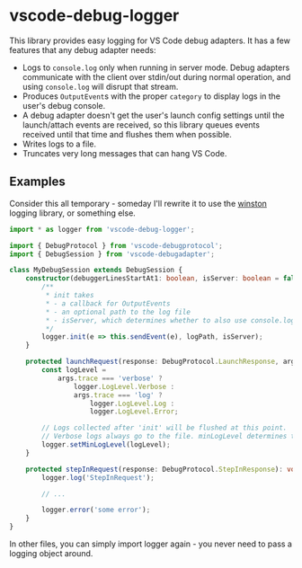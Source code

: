 # vscode-debug-logger

This library provides easy logging for VS Code debug adapters. It has a few features that any debug adapter needs:

* Logs to `console.log` only when running in server mode. Debug adapters communicate with the client over stdin/out during normal operation, and using `console.log` will disrupt that stream.
* Produces `OutputEvent`s with the proper `category` to display logs in the user's debug console.
* A debug adapter doesn't get the user's launch config settings until the launch/attach events are received, so this library queues events received until that time and flushes them when possible.
* Writes logs to a file.
* Truncates very long messages that can hang VS Code.


## Examples
Consider this all temporary - someday I'll rewrite it to use the [winston](https://github.com/winstonjs/winston) logging library, or something else.

```typescript
import * as logger from 'vscode-debug-logger';

import { DebugProtocol } from 'vscode-debugprotocol';
import { DebugSession } from 'vscode-debugadapter';

class MyDebugSession extends DebugSession {
    constructor(debuggerLinesStartAt1: boolean, isServer: boolean = false) {
        /**
         * init takes
         * - a callback for OutputEvents
         * - an optional path to the log file
         * - isServer, which determines whether to also use console.log
         */
        logger.init(e => this.sendEvent(e), logPath, isServer);
    }

    protected launchRequest(response: DebugProtocol.LaunchResponse, args: any): void {
        const logLevel =
            args.trace === 'verbose' ?
                logger.LogLevel.Verbose :
                args.trace === 'log' ?
                    logger.LogLevel.Log :
                    logger.LogLevel.Error;

        // Logs collected after 'init' will be flushed at this point.
        // Verbose logs always go to the file. minLogLevel determines the level of log messages that go to the console.
        logger.setMinLogLevel(logLevel);
    }

    protected stepInRequest(response: DebugProtocol.StepInResponse): void {
        logger.log('StepInRequest');

        // ...

        logger.error('some error');
    }
}
```

In other files, you can simply import logger again - you never need to pass a logging object around.
